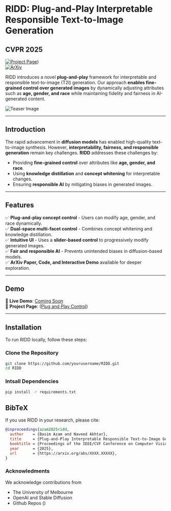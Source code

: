 # RIDD: Plug-and-Play Interpretable Responsible Text-to-Image Generation
## CVPR 2025 

[![Project Page](https://img.shields.io/badge/Project%20Page-Link-blue)](https://basim-azam.github.io/))  
[![ArXiv](https://img.shields.io/badge/ArXiv-Paper-red)](https://arxiv.org/abs/XXXX.XXXXX)

RIDD introduces a novel **plug-and-play** framework for interpretable and responsible text-to-image (T2I) generation. Our approach **enables fine-grained control over generated images** by dynamically adjusting attributes such as **age, gender, and race** while maintaining fidelity and fairness in AI-generated content.

![Teaser Image](./static/images/cvpr_general_2-03.png)

---

## **Introduction**
The rapid advancement in **diffusion models** has enabled high-quality text-to-image synthesis. However, **interpretability, fairness, and responsible generation** remain key challenges. **RIDD** addresses these challenges by:
- Providing **fine-grained control** over attributes like **age, gender, and race**.
- Using **knowledge distillation** and **concept whitening** for interpretable changes.
- Ensuring **responsible AI** by mitigating biases in generated images.

---

## **Features**
✅ **Plug-and-play concept control** - Users can modify age, gender, and race dynamically.  
✅ **Dual-space multi-facet control** - Combines concept whitening and knowledge distillation.  
✅ **Intuitive UI** - Uses a **slider-based control** to progressively modify generated images.  
✅ **Fair and responsible AI** - Prevents unintended biases in diffusion-based models.  
✅ **ArXiv Paper, Code, and Interactive Demo** available for deeper exploration.

---

## **Demo**
🔗 **Live Demo**: [Coming Soon](#)  
🔗 **Project Page**: ([Plug and Play Control](https://basim-azam.github.io/))  

---

## **Installation**
To run RIDD locally, follow these steps:

### Clone the Repository
```sh
git clone https://github.com/yourusername/RIDD.git
cd RIDD
```

### Intsall Dependencies
```sh
pip install -r requirements.txt
```

## **BibTeX**
If you use RIDD in your research, please cite:

```bibtex
@inproceedings{azam2025ridd,
  author    = {Basim Azam and Naveed Akhtar},
  title     = {Plug-and-Play Interpretable Responsible Text-to-Image Generation via Dual-Space Multi-facet Concept Control},
  booktitle = {Proceedings of the IEEE/CVF Conference on Computer Vision and Pattern Recognition (CVPR)},
  year      = {2025},
  url       = {https://arxiv.org/abs/XXXX.XXXXX},
}
```

### Acknowledments
We acknowledge contributions from
- The University of Melbourne
- OpenAI and Stable Diffusion
- Github Repos ()

